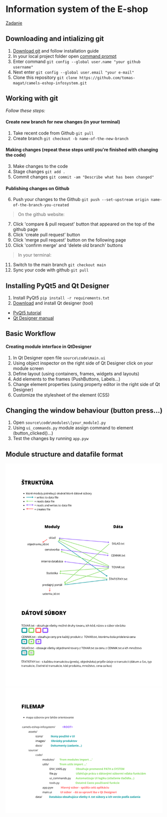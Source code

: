 # Information system of the E-shop

[Zadanie](assets/docs/zadanie.pdf)

## Downloading and intializing git

1. [Download git](https://git-scm.com/) and follow installation guide
2. In your local project folder open [command prompt](https://www.youtube.com/watch?v=bgSSJQolR0E)
3. Enter command `git config --global user.name "your github username"`
4. Next enter `git config --global user.email "your e-mail"`
5. Clone this repository `git clone https://github.com/tomas-magat/camels-eshop-infosystem.git`
 
## Working with git

*Follow these steps:*

#### Create new branch for new changes (in your terminal)
1. Take recent code from Github `git pull`
2. Create branch `git checkout -b name-of-the-new-branch`

#### Making changes (repeat these steps until you're finished with changing the code)
3. Make changes to the code
4. Stage changes `git add .`
5. Commit changes `git commit -am "Describe what has been changed"`

#### Publishing changes on Github
6. Push your changes to the Github `git push --set-upstream origin name-of-the-branch-you-created`
> On the github website:
7. Click 'compare & pull request' button that appeared on the top of the github page
8. Click 'create pull request' button
9. Click 'merge pull request' button on the following page
10. Click 'confirm merge' and 'delete old branch' buttons
> In your terminal:
11. Switch to the main branch `git checkout main`
12. Sync your code with github `git pull`


## Installing PyQt5 and Qt Designer

1. Install PyQt5  `pip install -r requirements.txt`
2. [Download](https://build-system.fman.io/qt-designer-download) and install Qt designer (tool)  

- [PyQt5 tutorial](https://www.pythonguis.com/pyqt5-tutorial/)
- [Qt Designer manual](https://doc.qt.io/archives/qt-4.8/designer-manual.html)


## Basic Workflow

#### Creating module interface in QtDesigner
1. In Qt Designer open file `source\code\main.ui`
2. Using object inspector on the right side of Qt Designer click on your module screen
3. Define layout (using containers, frames, widgets and layouts)
4. Add elements to the frames (PushButtons, Labels...)
5. Change element properties (using property editor in the right side of Qt Designer) 
6. Customize the stylesheet of the element (CSS)

## Changing the window behaviour (button press...)
1. Open `source\code\modules\[your_module].py`
2. Using `ui_commands.py` module assign command to element (button_clicked()...)
3. Test the changes by running `app.pyw`


## Module structure and datafile format

![](assets/docs/STRUCTURE_2.png)
![](assets/docs/FILEMAP_2.png)
